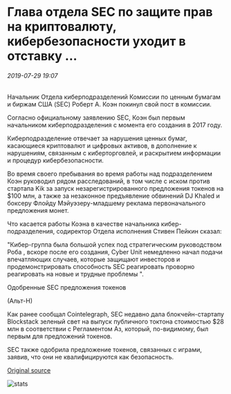 # Глава отдела SEC по защите прав на криптовалюту, кибербезопасности уходит в отставку ...

###### 2019-07-29 19:07

Начальник Отдела киберподразделений Комиссии по ценным бумагам и биржам США (SEC) Роберт А. Коэн покинул свой пост в комиссии.

Согласно официальному заявлению SEC, Коэн был первым начальником киберподразделения с момента его создания в 2017 году.

Киберподразделение отвечает за нарушения ценных бумаг, касающиеся криптовалют и цифровых активов, в дополнение к нарушениям, связанным с киберторговлей, и раскрытием информации и процедур кибербезопасности.

Во время своего пребывания во время работы над подразделением Коэн руководил рядом расследований, в том числе с иском против стартапа Kik за запуск незарегистрированного предложения токенов на $100 млн, а также за незаконное предъявление обвинений DJ Khaled и боксеру Флойду Мэйуэзеру-младшему реклама первоначального предложения монет.

Что касается работы Коэна в качестве начальника кибер-подразделения, содиректор Отдела исполнения Стивен Пейкин сказал:

"Кибер-группа была большой успех под стратегическим руководством Роба , вскоре после его создания, Cyber Unit немедленно начал подачи впечатляющих случаев, которые защищают инвесторов и продемонстрировать способность SEC реагировать проворно реагировать на новые и трудные проблемы ".

Одобренные SEC предложения токенов

(Альт-Н)

Как ранее сообщал Cointelegraph, SEC недавно дала блокчейн-стартапу Blockstack зеленый свет на выпуск публичного токтона стоимостью $28 млн в соответствии с Регламентом Аз, который, по-видимому, был первым для предложений токенов.

SEC также одобрила предложение токенов, связанных с играми, заявив, что они не квалифицируются как безопасность.

[Original source](https://cointelegraph.com/news/head-of-sec-enforcement-dept-for-cryptocurrency-cyber-security-resigns)

![stats](https://c.statcounter.com/11760860/0/a89fa40b/1/ "stats")